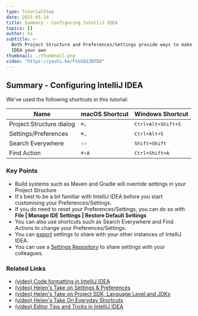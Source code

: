 ```yaml
---
type: TutorialStep
date: 2021-05-14
title: Summary - Configuring IntelliJ IDEA
topics: []
author: hs
subtitle: >-
  Both Project Structure and Preferences/Settings provide ways to make IntelliJ
  IDEA your own
thumbnail: ./thumbnail.png
video: "https://youtu.be/FtGS81ZNTE0"
---
```


## Summary - Configuring IntelliJ IDEA

We've used the following shortcuts in this tutorial:

| Name                     | macOS Shortcut | Windows Shortcut            |
| ------------------------ | -------------- | --------------------------- |
| Project Structure dialog | <kbd>⌘;</kbd>  | <kbd>Ctrl+Alt+Shift+S</kbd> |
| Settings/Preferences     | <kbd>⌘,</kbd>  | <kbd>Ctrl+Alt+S</kbd>       |
| Search Everywhere        | <kbd>⇧⇧</kbd>  | <kbd>Shift+Shift</kbd>      |
| Find Action              | <kbd>⌘⇧A</kbd> | <kbd>Ctrl+Shift+A</kbd>     |

### Key Points

- Build systems such as Maven and Gradle will override settings in your Project Structure
- It's best to be a bit familiar with IntelliJ IDEA before you start customising your Preferences/Settings.
- If you do need to reset your Preferences/Settings, you can do so with **File | Manage IDE Settings | Restore Default Settings**
- You can also use shortcuts such as Search Everywhere and Find Actions to change your Preferences/Settings.
- You can [export](https://www.jetbrains.com/help/idea/sharing-your-ide-settings.html#import-export-settings) settings to share with your other instances of IntelliJ IDEA.
- You can use a [Settings Repository](https://www.jetbrains.com/help/idea/sharing-your-ide-settings.html#settings-repository) to share settings with your colleagues.

### Related Links

- [(video) Code formatting in IntelliJ IDEA](https://www.youtube.com/watch?v=vjVWjocENLg)
- [(video) Helen's Take on Settings & Preferences](https://www.youtube.com/watch?v=u-iA1yjS6GY)
- [(video) Helen's Take on Project SDK, Language Level and JDKs](https://www.youtube.com/watch?v=W4EK_KVgfkw)
- [(video) Helen's Take On Everyday Shortcuts](https://www.youtube.com/watch?v=matPBmotxvY)
- [(video) Editor Tips and Tricks in IntelliJ IDEA](https://www.youtube.com/watch?v=JEpeHNsWIMk)
